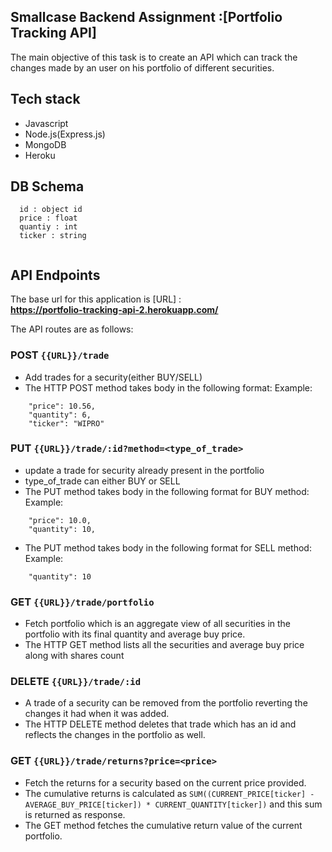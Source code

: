 
## Smallcase Backend Assignment :[Portfolio Tracking API]

The main objective of this task is to create an API which can track the changes made by an user on his portfolio of different securities.

## Tech stack

* Javascript
* Node.js(Express.js)
* MongoDB
* Heroku

## DB Schema
```
  id : object id
  price : float 
  quantiy : int 
  ticker : string
  
```
## API Endpoints
The base url for this application is [URL] : \
**https://portfolio-tracking-api-2.herokuapp.com/**

The API routes are as follows:
### POST `{{URL}}/trade` 
* Add trades for a security(either BUY/SELL)
* The HTTP POST method takes body in the following format:
Example:
```
    "price": 10.56,
    "quantity": 6,
    "ticker": "WIPRO"
```
### PUT `{{URL}}/trade/:id?method=<type_of_trade>` 
* update a trade for security already present in the portfolio
* type_of_trade can either BUY or SELL
* The PUT method takes body in the following format for BUY method:
Example: 
```
    "price": 10.0,
    "quantity": 10,
```
* The PUT method takes body in the following format for SELL method:
Example:
```
    "quantity": 10
```
### GET `{{URL}}/trade/portfolio` 
* Fetch portfolio which is an aggregate view of all securities in the portfolio with its final quantity and average buy price.
* The HTTP GET method lists all the securities and average buy price along with shares count
### DELETE `{{URL}}/trade/:id`
* A trade of a security can be removed from the portfolio reverting the changes it had when it was added.
* The HTTP DELETE method deletes that trade which has an id and reflects the changes in the portfolio as well.

### GET `{{URL}}/trade/returns?price=<price>`
* Fetch the returns for a security based on the current price provided.
* The cumulative returns is calculated as `SUM((CURRENT_PRICE[ticker] - AVERAGE_BUY_PRICE[ticker]) * CURRENT_QUANTITY[ticker])` and this sum is returned as response.
* The GET method fetches the cumulative return value of the current portfolio.
